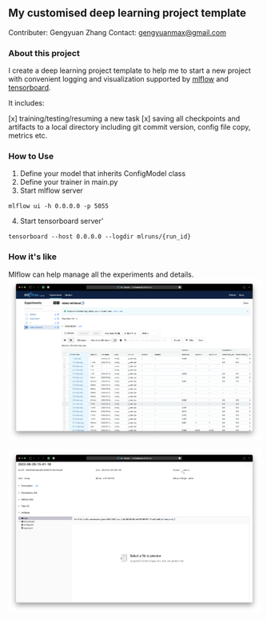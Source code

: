 ## My customised deep learning project template
Contributer: Gengyuan Zhang
Contact: gengyuanmax@gmail.com


### About this project
I create a deep learning project template to help me to start a new project with convenient logging and visualization supported by [mlflow](https://mlflow.org/) and [tensorboard](https://github.com/lanpa/tensorboardX).

It includes:

[x] training/testing/resuming a new task 
[x] saving all checkpoints and artifacts to a local directory including git commit version, config file copy, metrics etc.



### How to Use
1. Define your model that inherits ConfigModel class
2. Define your trainer in main.py
3. Start mlflow server
```shell
mlflow ui -h 0.0.0.0 -p 5055
```

4. Start 
tensorboard server'
```shell
tensorboard --host 0.0.0.0 --logdir mlruns/{run_id}
```


### How it's like
Mlflow can help manage all the experiments and details.
![How mlflow can manage experiments](example.png)

![In each experiment, we can save all the artifacts and checkpoints](example2.png)